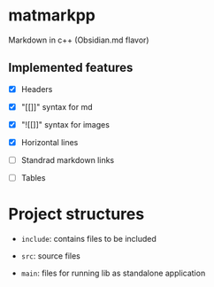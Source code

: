 # matmarkpp

Markdown in c++ (Obsidian.md flavor)

## Implemented features

- [x] Headers
- [x] "[[]]" syntax for md
- [x] "![[]]" syntax for images
- [x] Horizontal lines
- [ ] Standrad markdown links
- [ ] Tables


# Project structures

- `include`: contains files to be included
- `src`: source files

- `main`: files for running lib as standalone application
